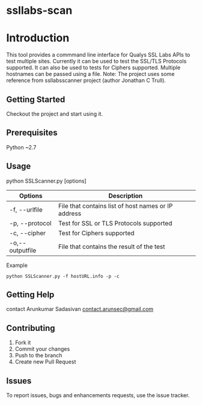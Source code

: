 ssllabs-scan
============
# Introduction
This tool provides a commmand line interface for Qualys SSL Labs APIs to test multiple sites. Currently it can be used to test the SSL/TLS Protocols supported. It can also be used to tests for Ciphers supported. Multiple hostnames can be passed using a file. 
Note: The project uses some reference from ssllabsscanner project (author Jonathan C Trull).

## Getting Started
Checkout the project and start using it.

## Prerequisites
Python ~2.7

## Usage
python SSLScanner.py [options]

| Options  | Description |
| --------| ------------|
| -f, --urlfile | File that contains list of host names or IP address |
| -p, --protocol |Test for SSL or TLS Protocols supported |
| -c, --cipher | Test for Ciphers supported |
| -o,--outputfile | File that contains the result of the test |

Example
```
python SSLScanner.py -f hostURL.info -p -c
```


## Getting Help
contact Arunkumar Sadasivan <contact.arunsec@gmail.com>

## Contributing
1. Fork it
2. Commit your changes 
3. Push to the branch
4. Create new Pull Request

## Issues
To report issues, bugs and enhancements requests, use the issue tracker. 



